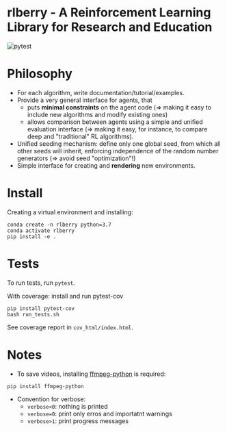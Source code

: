 # rlberry - A Reinforcement Learning Library for Research and Education 

![pytest](https://github.com/rlberry-py/rlberry/workflows/test/badge.svg)

# Philosophy

* For each algorithm, write documentation/tutorial/examples.
* Provide a very general interface for agents, that
    * puts **minimal constraints** on the agent code (=> making it easy to include new algorithms and modify existing ones)
    * allows comparison between agents using a simple and unified evaluation interface (=> making it easy, for instance, to compare deep and "traditional" RL algorithms).
* Unified seeding mechanism: define only one global seed, from which all other seeds will inherit, enforcing independence of the random number generators (=> avoid seed "optimization"!)
* Simple interface for creating and **rendering** new environments. 


# Install

Creating a virtual environment and installing:

```
conda create -n rlberry python=3.7
conda activate rlberry
pip install -e .
```

# Tests

To run tests, run `pytest`.

With coverage: install and run pytest-cov
```
pip install pytest-cov
bash run_tests.sh
```

See coverage report in `cov_html/index.html`.


# Notes

* To save videos, installing [ffmpeg-python](https://github.com/kkroening/ffmpeg-python) is required:
```
pip install ffmpeg-python
```

* Convention for verbose:
    * `verbose<0`: nothing is printed
    * `verbose=0`: print only erros and importatnt warnings
    * `verbose>1`: print progress messages
